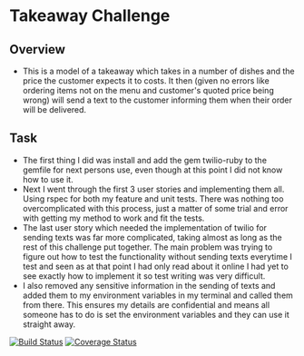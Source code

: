 Takeaway Challenge
==================

Overview
-------

* This is a model of a takeaway which takes in a number of dishes and the price the customer expects it to costs. It then (given no errors like ordering items not on the menu and customer's quoted price being wrong) will send a text to the customer informing them when their order will be delivered.

Task
-----

* The first thing I did was install and add the gem twilio-ruby to the gemfile for next persons use, even though at this point I did not know how to use it.
* Next I went through the first 3 user stories and implementing them all. Using rspec for both my feature and unit tests. There was nothing too overcomplicated with this process, just a matter of some trial and error with getting my method to work and fit the tests.
* The last user story which needed the implementation of twilio for sending texts was far more complicated, taking almost as long as the rest of this challenge put together. The main problem was trying to figure out how to test the functionality without sending texts everytime I test and seen as at that point I had only read about it online I had yet to see exactly how to implement it so test writing was very difficult.
* I also removed any sensitive information in the sending of texts and added them to my environment variables in my terminal and called them from there. This ensures my details are confidential and means all someone has to do is set the environment variables and they can use it straight away.


[![Build Status](https://travis-ci.org/makersacademy/takeaway-challenge.svg?branch=master)](https://travis-ci.org/makersacademy/takeaway-challenge)
[![Coverage Status](https://coveralls.io/repos/makersacademy/takeaway-challenge/badge.png)](https://coveralls.io/r/makersacademy/takeaway-challenge)
